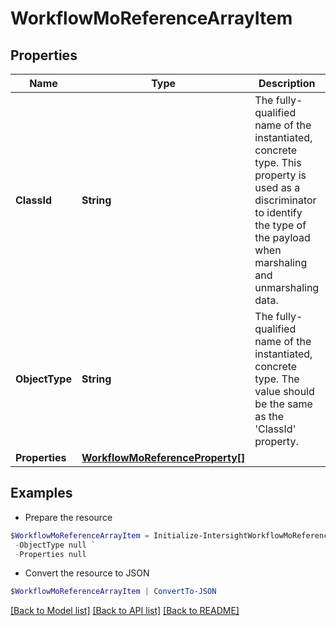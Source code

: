 # WorkflowMoReferenceArrayItem
## Properties

Name | Type | Description | Notes
------------ | ------------- | ------------- | -------------
**ClassId** | **String** | The fully-qualified name of the instantiated, concrete type. This property is used as a discriminator to identify the type of the payload when marshaling and unmarshaling data. | [default to "workflow.MoReferenceArrayItem"]
**ObjectType** | **String** | The fully-qualified name of the instantiated, concrete type. The value should be the same as the &#39;ClassId&#39; property. | [default to "workflow.MoReferenceArrayItem"]
**Properties** | [**WorkflowMoReferenceProperty[]**](WorkflowMoReferenceProperty.md) |  | [optional] 

## Examples

- Prepare the resource
```powershell
$WorkflowMoReferenceArrayItem = Initialize-IntersightWorkflowMoReferenceArrayItem  -ClassId null `
 -ObjectType null `
 -Properties null
```

- Convert the resource to JSON
```powershell
$WorkflowMoReferenceArrayItem | ConvertTo-JSON
```

[[Back to Model list]](../README.md#documentation-for-models) [[Back to API list]](../README.md#documentation-for-api-endpoints) [[Back to README]](../README.md)

